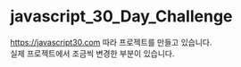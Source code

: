 # javascript_30_Day_Challenge

https://javascript30.com 따라 프로젝트를 만들고 있습니다.
<br />
실제 프로젝트에서 조금씩 변경한 부분이 있습니다.
